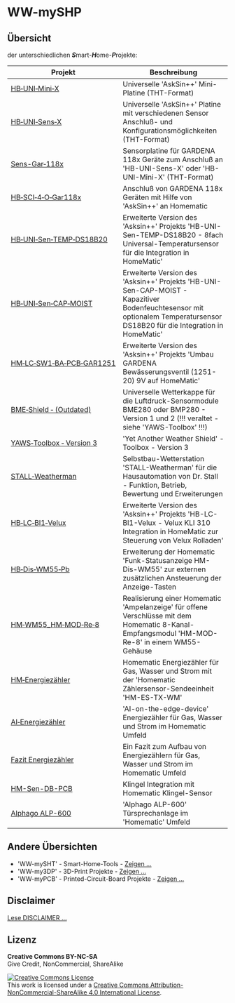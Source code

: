 # WW-mySHP

## Übersicht

der unterschiedlichen <b>_S_</b>mart-<b>_H_</b>ome-<b>_P_</b>rojekte:

 | **Projekt** | **Beschreibung** |
 | --- | --- |
 | [HB‑UNI‑Mini‑X](./SHP_HB-UNI-Mini-X/README.md "Zeigen ...") | Universelle 'AskSin++' Mini-Platine (THT-Format) |
 | [HB‑UNI‑Sens‑X](./SHP_HB-UNI-Sens-X/README.md "Zeigen ...") | Universelle 'AskSin++' Platine mit verschiedenen Sensor Anschluß- und Konfigurationsmöglichkeiten (THT-Format) |
 | [Sens-Gar‑118x](./SHP_Sens-Gar-118x/README.md "Zeigen ...") | Sensorplatine für GARDENA 118x Geräte zum Anschluß an 'HB-UNI-Sens-X' oder 'HB-UNI-Mini-X' (THT-Format) |
 | [HB‑SCI‑4‑O‑Gar118x](./SHP_HB-SCI-4-O-Gar118x/README.md "Zeigen ...") | Anschluß von GARDENA 118x Geräten mit Hilfe von 'AskSin++' an Homematic |
 | [HB‑UNI‑Sen‑TEMP‑DS18B20](./SHP_HB-UNI-Sen-TEMP-DS18B20/README.md "Zeigen ...") | Erweiterte Version des 'Asksin++' Projekts 'HB-UNI-Sen-TEMP-DS18B20 - 8fach Universal-Temperatursensor für die Integration in HomeMatic' |
 | [HB‑UNI‑Sen‑CAP‑MOIST](./SHP_HB-UNI-Sen-CAP-MOIST/README.md "Zeigen ...") | Erweiterte Version des 'Asksin++' Projekts 'HB-UNI-Sen-CAP-MOIST - Kapazitiver Bodenfeuchtesensor mit optionalem Temperatursensor DS18B20 für die Integration in HomeMatic' |
 | [HM‑LC‑SW1‑BA‑PCB‑GAR1251](./SHP_HM-LC-SW1-BA-PCB-GAR1251/README.md "Zeigen ...") | Erweiterte Version des 'Asksin++' Projekts 'Umbau GARDENA Bewässerungsventil (1251-20) 9V auf HomeMatic' |
 | [BME‑Shield&nbsp;‑&nbsp;(Outdated)](./SHP_BME-Shield/README.md "Zeigen ...") | Universelle Wetterkappe für die Luftdruck-Sensormodule BME280 oder BMP280 - Version 1 und 2 (!!! veraltet - siehe 'YAWS-Toolbox' !!!) |
 | [YAWS‑Toolbox&nbsp;‑&nbsp;Version&nbsp;3](./SHP_YAWS/README.md "Zeigen ...") | 'Yet Another Weather Shield' - Toolbox - Version 3 |
 | [STALL‑Weatherman](./SHP_Weatherman/README.md "Zeigen ...") | Selbstbau-Wetterstation 'STALL-Weatherman' für die Hausautomation von Dr. Stall - Funktion, Betrieb, Bewertung und Erweiterungen |
 | [HB‑LC‑Bl1‑Velux](./SHP_HB-LC-BL1-Velux-KLI310/README.md "Zeigen ...") | Erweiterte Version des 'Asksin++' Projekts 'HB-LC-Bl1-Velux - Velux KLI 310 Integration in HomeMatic zur Steuerung von Velux Rolladen' |
 | [HB‑Dis‑WM55‑Pb](./SHP_HB-Dis-WM55-Pb/README.md "Zeigen ...") | Erweiterung der Homematic 'Funk-Statusanzeige HM-Dis-WM55' zur externen zusätzlichen Ansteuerung der Anzeige-Tasten |
 | [HM‑WM55_HM‑MOD‑Re‑8](./SHP_HM-WM55_HM-MOD-Re-8/README.md "Zeigen ...") | Realisierung einer Homematic 'Ampelanzeige' für offene Verschlüsse mit dem Homematic 8-Kanal-Empfangsmodul 'HM-MOD-Re-8' in einem WM55-Gehäuse |
 | [HM‑Energiezähler](./SHP_EZ_GWS/README.md "Zeigen ...") | Homematic Energiezähler für Gas, Wasser und Strom mit der 'Homematic Zählersensor-Sendeeinheit 'HM-ES-TX-WM' |
 | [AI‑Energiezähler](./SHP_EZ_GWS_AI/README.md "Zeigen ...") | 'AI-on-the-edge-device' Energiezähler für Gas, Wasser und Strom im Homematic Umfeld |
 | [Fazit Energiezähler](./SHP_EZ_GWS_X/README.md "Zeigen ...") | Ein Fazit zum Aufbau von Energiezählern für Gas, Wasser und Strom im Homematic Umfeld |
| [HM-Sen-DB-PCB](./SHP_HM-Sen-DB-PCB/README.md "Zeigen ...") | Klingel Integration mit Homematic Klingel-Sensor |
| [Alphago ALP-600](./SHP_HM-Sen-DB-PCB/README.md "Zeigen ...") | 'Alphago ALP-600' Türsprechanlage im 'Homematic' Umfeld |

## Andere Übersichten
- 'WW-mySHT' - Smart-Home-Tools - [Zeigen ...](https://github.com/wolwin/WW-mySHT/blob/master/README.md)
- 'WW-my3DP' - 3D-Print Projekte - [Zeigen ...](https://github.com/wolwin/WW-my3DP/blob/master/README.md)
- 'WW-myPCB' - Printed-Circuit-Board Projekte - [Zeigen ...](https://github.com/wolwin/WW-myPCB/blob/master/README.md)

## Disclaimer
[Lese DISCLAIMER ...](DISCLAIMER.md "Lesen ...")

## Lizenz

**Creative Commons BY-NC-SA**<br>
Give Credit, NonCommercial, ShareAlike

<a rel="license" href="http://creativecommons.org/licenses/by-nc-sa/4.0/"><img alt="Creative Commons License" style="border-width:0" src="https://i.creativecommons.org/l/by-nc-sa/4.0/88x31.png" /></a><br />This work is licensed under a <a rel="license" href="http://creativecommons.org/licenses/by-nc-sa/4.0/">Creative Commons Attribution-NonCommercial-ShareAlike 4.0 International License</a>.
